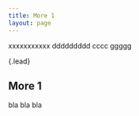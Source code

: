 ```yaml
---
title: More 1
layout: page
---
```


xxxxxxxxxxx
ddddddddd
cccc
ggggg

{.lead}

## More 1

bla bla bla
